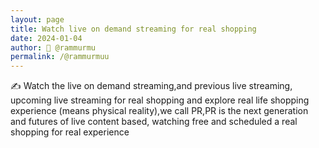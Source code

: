 ```yaml
---
layout: page
title: Watch live on demand streaming for real shopping 
date: 2024-01-04
author: 🙋 @rammurmu
permalink: /@rammurmuu
---
```

✍️ Watch the live on demand streaming,and previous live streaming, upcoming live streaming for real shopping and explore real life shopping experience (means physical reality),we call PR,PR is the next generation and futures of live content based, watching free and scheduled a real shopping for real experience 
